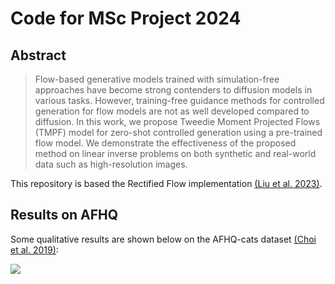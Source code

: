 # Code for MSc Project 2024

## Abstract
> Flow-based generative models trained with simulation-free approaches have become strong contenders to diffusion models in various tasks. However, training-free guidance methods for controlled generation for flow models are not as well developed compared to diffusion. In this work, we propose Tweedie Moment Projected Flows (TMPF) model for zero-shot controlled generation using a pre-trained flow model. We demonstrate the effectiveness of the proposed method on linear inverse problems on both synthetic and real-world data such as high-resolution images. 

This repository is based the Rectified Flow implementation [(Liu et al. 2023)](https://arxiv.org/abs/2209.03003).

## Results on AFHQ
Some qualitative results are shown below on the AFHQ-cats dataset [(Choi et al. 2019)](https://arxiv.org/abs/1912.01865):  

<img src="[assets/afhq_qualitative.png](https://github.com/isomorphicdude/InvGenPrior/blob/main/assests/afhq_qualitative.png)">

<!-- 
Some qualitative results are shown below on the AFHQ-cats dataset [(Choi et al. 2019)](https://arxiv.org/abs/1912.01865):
| Guided Samplers    |
| ------ |

| DPS [(Chung et al. 2023)](https://arxiv.org/abs/2209.14687) | <img src="https://github.com/isomorphicdude/InvGenPrior/blob/main/assets/afhq_dps.gif" width="150" height="150" /> 

| PiGDM [(Song et al. 2023)](https://openreview.net/forum?id=9_gsMA8MRKQ)  | <img src="https://github.com/isomorphicdude/InvGenPrior/blob/main/assets/afhq_pgdm.gif" width="150" height="150" />

| TMPD [(Boys et al. 2023)](https://arxiv.org/abs/2310.06721)  | <img src="https://github.com/isomorphicdude/InvGenPrior/blob/main/assets/afhq_tmpd.gif" width="150" height="150" />

| REDdiff [(Mardani et al. 2023)](https://arxiv.org/abs/2305.04391)| <img src="https://github.com/isomorphicdude/InvGenPrior/blob/main/assets/afhq_reddiff.gif" width="150" height="150" /> -->


<!-- | Guided Samplers    |
| ------ |

| DPS | <img src="assets/afhq_dps.gif" width="150" height="150"/>

| PiGDM  | <img src="assets/afhq_pgdm.gif" width="150" height="150" />

| TMPD   | <img src="assets/afhq_tmpd.gif" width="150" height="150" />

| REDdiff| <img src="assets/afhq_reddiff.gif" width="150" height="150" /> -->


<!-- DPS
 <img src="assets/afhq_dps.gif" width="150" height="150"/>  

PiGDM
 <img src="assets/afhq_pgdm.gif" width="150" height="150" />  

TMPD
 <img src="assets/afhq_tmpd.gif" width="150" height="150" />

REDdiff
 <img src="assets/afhq_reddiff.gif" width="150" height="150" /> -->
